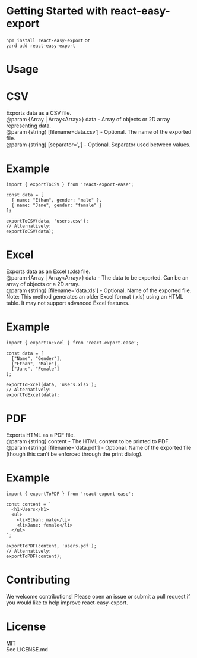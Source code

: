 # Getting Started with react-easy-export

`npm install react-easy-export`
or\
`yard add react-easy-export`

# Usage
# CSV
Exports data as a CSV file.\
@param {Array<Object> | Array<Array<any>>} data - Array of objects or 2D array representing data.\
@param {string} [filename=data.csv'] - Optional. The name of the exported file.\
@param {string} [separator=','] - Optional. Separator used between values.
# Example
```
import { exportToCSV } from 'react-export-ease';

const data = [
  { name: "Ethan", gender: "male" },
  { name: "Jane", gender: "female" }
];

exportToCSV(data, 'users.csv');
// Alternatively:
exportToCSV(data);
```

# Excel
Exports data as an Excel (.xls) file.\
@param {Array<Object> | Array<Array<any>>} data - The data to be exported. Can be an array of objects or a 2D array.\
@param {string} [filename='data.xls'] - Optional. Name of the exported file.\
Note: This method generates an older Excel format (.xls) using an HTML table. It may not support advanced Excel features.
# Example
```
import { exportToExcel } from 'react-export-ease';

const data = [
  ["Name", "Gender"],
  ["Ethan", "Male"],
  ["Jane", "Female"]
];

exportToExcel(data, 'users.xlsx');
// Alternatively:
exportToExcel(data);
```

# PDF
Exports HTML as a PDF file.\
@param {string} content - The HTML content to be printed to PDF.\
@param {string} [filename='data.pdf'] - Optional. Name of the exported file (though this can't be enforced through the print dialog).
# Example
```
import { exportToPDF } from 'react-export-ease';

const content = `
  <h1>Users</h1>
  <ul>
    <li>Ethan: male</li>
    <li>Jane: female</li>
  </ul>
`;

exportToPDF(content, 'users.pdf');
// Alternatively:
exportToPDF(content);
```

# Contributing
We welcome contributions! Please open an issue or submit a pull request if you would like to help improve react-easy-export.

# License
MIT\
See LICENSE.md
